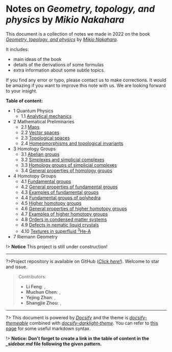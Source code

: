 # Notes on *Geometry, topology, and physics* by *Mikio Nakahara*

This document is a collection of notes we made in 2022 on the book  [*Geometry, topology, and physics*](https://www.amazon.com/Geometry-Topology-Physics-Graduate-Student/dp/0750306068) by [*Mikio Nakahara*](https://www.mikio-nakahara.com/). 

It includes: 
 - main ideas of the book
 - details of the derivations of some formulas
 - extra information about some subtle topics.

If you find any error or typo, please contact us to make corrections. It would be amazing if you want to improve this note with us. We are looking forward to your insight.  

**Table of content:**
- 1 Quantum Physics
  - 1.1 [Analytical mechanics](/1/1.1.md) 
- 2 Mathematical Preliminaries
  - 2.1 [Maps](/2/2.1.md)
  - 2.2 [Vector spaces](/2/2.2.md)
  - 2.3 [Topological spaces](/2/2.3.md)
  - 2.4 [Homeomorphisms and topological invariants](/2/2.4.md)
- 3 Homology Groups
  - 3.1 [Abelian groups](3/3.1.md)
  - 3.2 [Simplexes and simplicial complexes](/3/3.2.md)
  - 3.3 [Homology groups of simplicial complexes](/3/3.3.md)
  - 3.4 [General properties of homology groups](3/3.4.md)
- 4 Homotopy Groups
  - 4.1 [Fundamental groups](/4/4.1.md)
  - 4.2 [General properties of fundamental groups](/4/4.2.md)
  - 4.3 [Examples of fundamental groups](/4/4.3.md)
  - 4.4 [Fundamental groups of polyhedra](4/4.4.md)
  - 4.5 [Higher homotopy groups](/4/4.5.md)
  - 4.6 [General properties of higher homotopy groups](/4/4.6.md)
  - 4.7 [Examples of higher homotopy groups](/4/4.7.md)
  - 4.8 [Orders in condensed matter systems](/4/4.8.md)
  - 4.9 [Defects in nematic liquid crystals](/4/4.9.md)
  - 4.10 [Textures in superfluid $^3$He-A](/4/4.10.md)
- 7 Riemann Geometry

!> **Notice** This project is still under construction!

---

?>Project repository is available on GitHub ([*Click here!*](https://github.com/physicsWHU/Nakahara-Notes)). Welcome to star and issue.


>Contributors:
>- **Li Feng**: [<i class="fa fa-envelope" style="font-size:24px"></i> ](mailto:flphysics@whu.edu.cn) , [<i class="fa fa-github" style="font-size:24px"></i>](https://github.com/IlIlllllIIIIl)
>- **Muchun Chen**: [<i class="fa fa-envelope" style="font-size:24px"></i>](mailto:2019302070055@whu.edu.cn) , [<i class="fa fa-github" style="font-size:24px"></i>](https://github.com/0923katou)
>- **Yejing Zhan**: [<i class="fa fa-envelope" style="font-size:24px"></i>](mailto:nicolasjames@foxmail.com) , [<i class="fa fa-github" style="font-size:24px"></i>](https://github.com/Nicoals-James)
>- **Shangjie Zhou**: [<i class="fa fa-envelope" style="font-size:24px"></i>](mailto:sjzhou@whu.edu.cn) , [<i class="fa fa-github" style="font-size:24px"></i>](https://github.com/spaceofzsj)

---

?> This document is powered by [*Docsify*](https://docsify.js.org/#/) and the theme is [*docsify-themeable*](https://jhildenbiddle.github.io/docsify-themeable/#/) combined with [*docsify-darklight-theme*](https://docsify-darklight-theme.boopathikumar.me/#/). You can refer to [this page](https://jhildenbiddle.github.io/docsify-themeable/#/markdown) for some useful markdown syntax.

!> **Notice: Don't forget to create a link in the table of content in the *_sidebar.md* file following the given pattern.**
